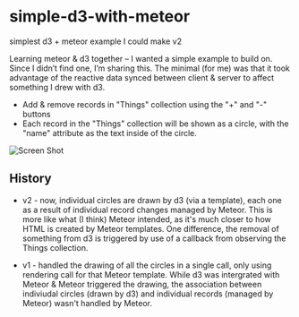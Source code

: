 simple-d3-with-meteor
=====================

simplest d3 + meteor example I could make v2

Learning meteor & d3 together – I wanted a simple example to build on. Since I didn’t find one, I’m sharing this.  The minimal (for me) was that it took advantage of the reactive data synced between client & server to affect something I drew with d3.

* Add & remove records in "Things" collection using the "+" and "-" buttons
* Each record in the "Things" collection will be shown as a circle, with the "name" attribute as the text inside of the circle.

![Screen Shot](https://raw.github.com/steve/simple-d3-with-meteor/master/screenshots/v2.png)

## History

* v2 - now, individual circles are drawn by d3 (via a template), each one as a result of individual record changes managed by Meteor. This is more like what (I think) Meteor intended, as it's much closer to how HTML is created by Meteor templates. One difference, the removal of something from d3 is triggered by use of a callback from observing the Things collection.

* v1 - handled the drawing of all the circles in a single call, only using rendering call for that Meteor template. While d3 was intergrated with Meteor & Meteor triggered the drawing, the association between indiviudal circles (drawn by d3) and individual records (managed by Meteor) wasn't handled by Meteor.

